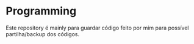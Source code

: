 # Programming

Este repository é mainly para guardar código feito por mim para possível partilha/backup dos códigos.
